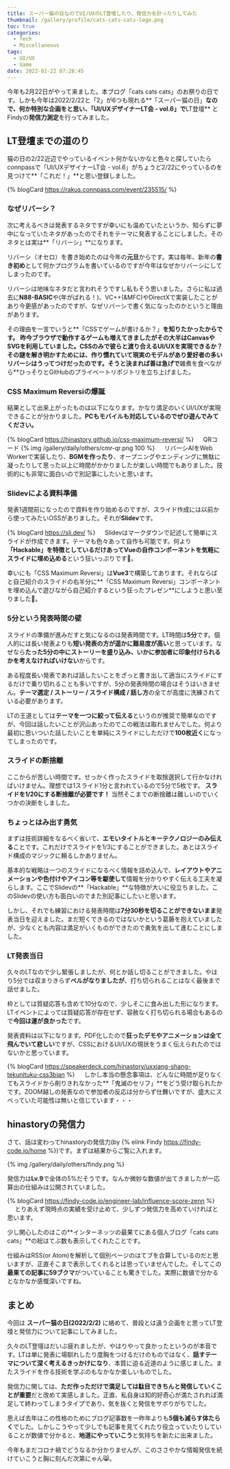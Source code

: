 ```yaml
---
title: スーパー猫の日なのでUI/UXのLT登壇したり、発信力を計ったりしてみた
thumbnail: /gallery/profile/cats-cats-cats-logo.png
toc: true
categories:
  - Tech
  - Miscellaneous
tags:
  - UI/UX
  - Game
date: 2022-02-22 07:28:45
---
```

今年も2月22日がやって来ました。本ブログ「cats cats cats」のお祭りの日です。しかも今年は2022/2/22と「2」が6つも現れる**「スーパー猫の日」**なので、何か特別な企画をと思い、「UI/UXデザイナーLT会 - vol.6」で**LT登壇** とFindyの**発信力測定**を行ってみました。

<!-- more -->

## LT登壇までの道のり

猫の日の2/22近辺でやっているイベント何かないかなと色々と探していたらconnpassで「UI/UXデザイナーLT会 - vol.6」がちょうど2/22にやっているのを見つけて**「これだ！」**と思い登録しました。

{% blogCard https://rakus.connpass.com/event/235515/ %}

### なぜリバーシ？

次に考えるべきは発表するネタですが幸いにも温めていたというか、知らずに夢中になっていたネタがあったのでそれをテーマに発表することにしました。そのネタとは実は**「リバーシ」**になります。

リバーシ（オセロ）を書き始めたのは今年の**元旦**からです。実は毎年、新年の**書き初め**として何かプログラムを書いているのですが今年はなぜかリバーシにしてしまったのです。

リバーシは地味なネタだと言われそうですし私もそう思いました。さらに私は過去に**N88-BASIC**や(年がばれる！)、VC++(&MFC)やDirectXで実装したことがあり今更感があったのですが、なぜリバーシで書く気になったのかというと理由があります。

その理由を一言でいうと**「CSSでゲームが書けるか？」**を知りたかったからです。 昨今ブラウザで動作するゲームも増えてきましたがその大半はCanvasやSVGを利用していました。**CSSのみで彼らと渡り合えるUI/UXを実現できるか？** その謎を解き明かすためには、作り慣れていて現実のモデルがあり愛好者の多いリバーシはうってつけだったのです。そうと決まれば善は急げで**雑煮を食べながら**ひっそりとGitHubのプライベートリポジトリを立ち上げました。

### CSS Maximum Reversiの爆誕

結果として出来上がったものは以下になります。かなり満足のいくUI/UXが実現できることが分かりました。**PCもモバイルも対応しているのでぜひ遊んでみてください。**

{% blogCard https://hinastory.github.io/css-maximum-reversi/ %}
　
QRコード
{% img /gallery/daily/others/cmr-qr.png 100 %}
　
リバーシAIをWeb Workerで実装したり、**BGMを作ったり**、オープニングやエンディングに無駄に凝ったりして思った以上に時間がかかりましたが楽しい時間でもありました。技術的にも非常に面白いので別記事にしたいと思います。

### Slidevによる資料準備

発表1週間前になったので資料を作り始めるのですが、スライド作成には以前から使ってみたいOSSがありました。それが**Slidev**です。

{% blogCard https://sli.dev/ %}
　
Slidevはマークダウンで記述して簡単にスライドが作成できます。テーマも色々あって自作も可能です。何より **「Hackable」**を特徴としているだけあって**Vueの自作コンポーネントを気軽にスライドに埋め込める**という狂いっぷりです🤣。

 幸いにも「CSS Maximum Reversi」は**Vue3**で構築してあります。それならばと自己紹介のスライドの右半分に**「CSS Maximum Reversi」コンポーネントを埋め込んで遊びながら自己紹介するという狂ったプレゼン**にしようと思い至りました🤣。

### 5分という発表時間の壁

スライドの準備が進みだすと気になるのは発表時間です。LT時間は**5分**です。個人的には長い発表よりも**短い発表の方が遥かに難易度が高い**と思っています。なぜなら**たった5分の中にストーリーを盛り込み、いかに参加者に印象付けられるかを考えなければいけない**からです。

ある程度長い発表であれば話したいことをざっと書き出して適当にスライドにするだけで乗り切れることも多いですが、5分の発表時間の場合はそうはいきません。**テーマ選定 / ストーリー / スライド構成 / 話し方**の全てが高度に洗練されている必要があります。

LTの王道としては**テーマを一つに絞って伝える**というのが推奨で簡単なのですが、今回は話したいことが沢山あったのでこの戦法は取れませんでした。何より最初に思いついた話したいことを単純にスライドにしただけで**100枚近く**になってしまったのです。

### スライドの断捨離

ここからが苦しい時間です。せっかく作ったスライドを取捨選択して行かなければいけません。理想では1スライド1分と言われているので5分で5枚です。 **スライドを1/20にする断捨離が必要です！** 当然そこまでの断捨離は難しいのでいくつかの決断をしました。

### ちょっとはみ出す勇気

まずは技術詳細をなるべく省いて、**エモいタイトルとキーテクノロジーのみ伝える**ことです。これだけでスライドを1/3にすることができました。あとはスライド構成のマジックに頼るしかありません。

基本的な戦略は一つのスライドになるべく情報を詰め込んで、**レイアウトやアニメーションや色付けやアイコン等を駆使して**情報を分かりやすく伝える工夫を凝らします。ここでSlidevの**「Hackable」**な特徴が大いに役立ちました。このSlidevの使い方も面白いのでまた別記事にしたいと思います。

しかし、それでも練習における発表時間は**7分30秒を切ることができないまま**発表当日を迎えました。まだ短くできるのではないかという葛藤を抱えていましたが、少なくとも内容は満足がいくものができたので勇気を出して進むことにしました。

### LT発表当日

久々のLTなので少し緊張しましたが、何とか話し切ることができました。やはり5分では収まりきらず**ベルがなりましたが**、打ち切られることはなく最後まで話せました。

枠としては質疑応答も含めて10分なので、少しそこに食み出した形になります。LTイベントによっては質疑応答が存在せず、容赦なく打ち切られる場合もあるので**今回は運が良かった**です。

発表資料は以下になります。PDF化したので**狂ったデモやアニメーションは全て飛んでいて悲しい**ですが、CSSにおけるUI/UXの現状をうまく伝えられたのではないかと思っています。

{% blogCard https://speakerdeck.com/hinastory/uxxiang-shang-tekunituku-css3bian %}
　
しかし本当の懸念事項は、どんなに時間が足りなくてもスライドから削りきれなかった**「鬼滅のセリフ」**をどう受け取られたかです。ZOOM越しの発表なので参加者の反応は分からず仕舞いですが、盛大にスベっていた可能性は無いと信じています・・・
## hinastoryの発信力

さて、話は変わってhinastoryの発信力(by {% elink Findy https://findy-code.io/home %})です。まずは結果からご覧に入れます。

{% img /gallery/daily/others/findy.png %}

発信力は**Lv.9**で全体の5%だそうです。なんか微妙な数値が出てきましたが一応算出の仕組みは公開されていました。

{% blogCard https://findy-code.io/engineer-lab/influence-score-zenn %}
　
とりあえず現時点の実績を受け止めて、少しずつ発信力を高めていければと思います。

少し関心したのはこの**インターネッツの最果てにある個人ブログ「cats cats cats」**の総はてぶ数も表示してくれたことです。

仕組みはRSS(or Atom)を解析して個別ページのはてブを合算しているのだと思いますが、正直そこまで表示してくれるとは思っていませんでした。そしてこの**最果ての記事に59ブクマ**がついていることも驚きでした。実際に数値で分かるとなかなか感慨深いですね。

## まとめ

今回は **スーパー猫の日(2022/2/2)** に絡めて、普段とは違う企画をと思ってLT登壇と発信力について記事にしてみました。

久々のLT登壇はだいぶ疲れましたが、やはりやって良かったというのが本音です。LTは単に発表に場馴れしたり度胸をつけるだけのものではなく、**話すテーマについて深く考えるきっかけになり**、本質に迫る近道のように感じました。またスライドを作る技術を学ぶのもなかなか楽しいものでした。

発信力に関しては、**ただ作っただけで満足しては駄目できちんと発信していくことが重要**だと改めて実感しました。正直、私自身は知的好奇心が満たされれば満足して終わってしまうタイプであり、気を抜くと発信をサボりがちでした。

思えば去年はこの性格のためにブログ記事数を一昨年よりも**5個も減らす体たらく**でした。しかしこうやって少しでも記事を見てくれたり役立っていたりしていることが数値で分かると、**地道にやっていこう**と気持ちを新たに出来ました。

今年もまだコロナ禍でどうなるか分かりませんが、このささやかな情報発信を続けていこうと胸に刻んだ次第にゃん😸。

